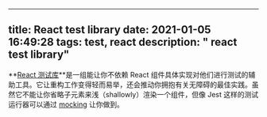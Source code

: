 
---
title: React test library
date: 2021-01-05 16:49:28
tags: test, react
description: " react test library"
---

**[React 测试库](https://testing-library.com/react)**是一组能让你不依赖 React 组件具体实现对他们进行测试的辅助工具。它让重构工作变得轻而易举，还会推动你拥抱有关无障碍的最佳实践。虽然它不能让你省略子元素来浅（shallowly）渲染一个组件，但像 Jest 这样的测试运行器可以通过  [mocking](https://react.docschina.org/docs/testing-recipes.html#mocking-modules)  让你做到。
